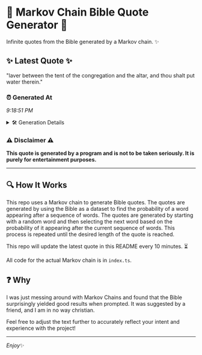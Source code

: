 # 📖 Markov Chain Bible Quote Generator 📖

Infinite quotes from the Bible generated by a Markov chain. ✨

## ✨ Latest Quote ✨
"laver between the tent of the congregation and the altar, and thou shalt put water therein."

### ⏰ Generated At
*9:18:51 PM*

<details>
    <summary>🛠️ Generation Details</summary>
    <p>
        <strong>🌱 Seed:</strong> laver<br>
        <strong>🔄 Iterations:</strong> 15<br>
        <strong>📜 Context History:</strong><br>[ laver ]: between<br>[ laver, between ]: the<br>[ laver, between, the ]: tent<br>[ laver, between, the, tent ]: of<br>[ laver, between, the, tent, of ]: the<br>[ laver, between, the, tent, of, the ]: congregation<br>[ between, the, tent, of, the, congregation ]: and<br>[ the, tent, of, the, congregation, and ]: the<br>[ tent, of, the, congregation, and, the ]: altar,<br>[ of, the, congregation, and, the, altar, ]: and<br>[ the, congregation, and, the, altar,, and ]: thou<br>[ congregation, and, the, altar,, and, thou ]: shalt<br>[ and, the, altar,, and, thou, shalt ]: put<br>[ the, altar,, and, thou, shalt, put ]: water<br>[ altar,, and, thou, shalt, put, water ]: therein.<br>
    </p>
</details>

### ⚠️ Disclaimer ⚠️
**This quote is generated by a program and is not to be taken seriously. It is purely for entertainment purposes.**

---

## 🔍 How It Works

This repo uses a Markov chain to generate Bible quotes. The quotes are generated by using the Bible as a dataset to find the probability of a word appearing after a sequence of words. The quotes are generated by starting with a random word and then selecting the next word based on the probability of it appearing after the current sequence of words. This process is repeated until the desired length of the quote is reached.

This repo will update the latest quote in this README every 10 minutes. ⏳

All code for the actual Markov chain is in `index.ts`.

## ❓ Why

I was just messing around with Markov Chains and found that the Bible surprisingly yielded good results when prompted. 
It was suggested by a friend, and I am in no way christian.

Feel free to adjust the text further to accurately reflect your intent and experience with the project!

---

*Enjoy*✨
